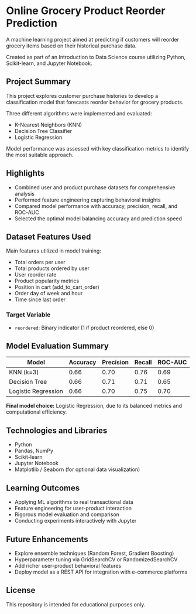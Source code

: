 # Online Grocery Product Reorder Prediction

A machine learning project aimed at predicting if customers will reorder grocery items based on their historical purchase data.

Created as part of an Introduction to Data Science course utilizing Python, Scikit-learn, and Jupyter Notebook.

## Project Summary

This project explores customer purchase histories to develop a classification model that forecasts reorder behavior for grocery products.

Three different algorithms were implemented and evaluated:

- K-Nearest Neighbors (KNN)  
- Decision Tree Classifier  
- Logistic Regression  

Model performance was assessed with key classification metrics to identify the most suitable approach.

## Highlights

- Combined user and product purchase datasets for comprehensive analysis  
- Performed feature engineering capturing behavioral insights  
- Compared model performance with accuracy, precision, recall, and ROC-AUC  
- Selected the optimal model balancing accuracy and prediction speed  

## Dataset Features Used

Main features utilized in model training:

- Total orders per user  
- Total products ordered by user  
- User reorder rate  
- Product popularity metrics  
- Position in cart (add_to_cart_order)  
- Order day of week and hour  
- Time since last order  

### Target Variable

- `reordered`: Binary indicator (1 if product reordered, else 0)  

## Model Evaluation Summary

| Model               | Accuracy | Precision | Recall | ROC-AUC |
|---------------------|----------|-----------|--------|---------|
| KNN (k=3)           | 0.66     | 0.70      | 0.76   | 0.69    |
| Decision Tree       | 0.66     | 0.71      | 0.71   | 0.65    |
| Logistic Regression | 0.66     | 0.70      | 0.75   | 0.70    |

**Final model choice:** Logistic Regression, due to its balanced metrics and computational efficiency.


## Technologies and Libraries

- Python  
- Pandas, NumPy  
- Scikit-learn  
- Jupyter Notebook  
- Matplotlib / Seaborn (for optional data visualization)  

## Learning Outcomes

- Applying ML algorithms to real transactional data  
- Feature engineering for user-product interaction  
- Rigorous model evaluation and comparison  
- Conducting experiments interactively with Jupyter  

## Future Enhancements

- Explore ensemble techniques (Random Forest, Gradient Boosting)  
- Hyperparameter tuning via GridSearchCV or RandomizedSearchCV  
- Add richer user-product behavioral features  
- Deploy model as a REST API for integration with e-commerce platforms  

## License

This repository is intended for educational purposes only.

